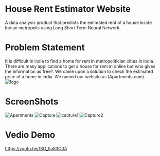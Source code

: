 # House Rent Estimator Website 
A data analysis product that predicts the estimated rent of a house inside Indian metropolis using Long Short Term Neural Network.

# Problem Statement

It is difficult in india to find a home for rent in metropolitician cities in India. There are many applications to get a house for rent in online but who gives the information as free?. We came upon a solution to check the estimated price of a home in india. We named our website as (Apartments.com).
![logo](https://user-images.githubusercontent.com/81423983/213903712-1945b777-2cf7-4fe8-b06d-267ce46142a6.png)

# ScreenShots

![Apartments](https://user-images.githubusercontent.com/81423983/213903728-55cd2099-8d14-4ec4-af2f-9bce73130f32.JPG)
![Capture](https://user-images.githubusercontent.com/81423983/213903740-944a8b4b-83a1-416c-9873-36b87bdb58e2.JPG)
![capture1](https://user-images.githubusercontent.com/81423983/213903750-d1d5a718-59c9-45a5-bdff-ed7f6d9233c4.JPG)
![Capture2](https://user-images.githubusercontent.com/81423983/213903757-aab63010-9fa1-4ffc-96c9-251af7ce1129.JPG)

# Vedio Demo
https://youtu.be/fSO_0u83C0A
